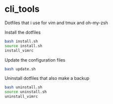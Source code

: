 # cli_tools
Dotfiles that i use for vim and tmux and oh-my-zsh

Install the dotfiles
```bash
bash install.sh
source install.sh
install_vimrc
```

Update the configuration files
```bash
bash update.sh
```


Uninstall dotfiles that also make a backup
```bash
bash uninstall.sh
source uninstall.sh
uninstall_vimrc
```
